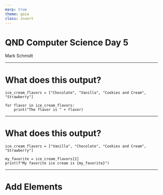 ```yaml
---
marp: true
theme: gaia
class: invert
---
```


# QND Computer Science Day 5
Mark Schmidt

--- 

# What does this output?
```
ice_cream_flavors = ["Chocolate", "Vanilla", "Cookies and Cream", "Strawberry"]

for flavor in ice_cream_flavors:
    print("The flavor is " + flavor)

```

<!-- Should iterate through the list and print each option -->
<!-- Discuss list syntax (brackets, commas) -->
---

# What does this output?

```
ice_cream_flavors = ["Vanilla", "Chocolate", "Cookies and Cream", "Strawberry"]

my_favorite = ice_cream_flavors[2]
print(f"My favorite ice cream is {my_favorite}")

```
--- 

# Add Elements